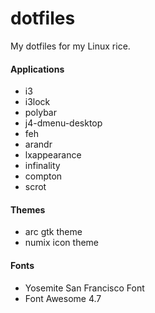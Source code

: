 # dotfiles
My dotfiles for my Linux rice.

#### Applications

- i3
- i3lock
- polybar
- j4-dmenu-desktop
- feh
- arandr
- lxappearance
- infinality
- compton
- scrot

#### Themes

- arc gtk theme
- numix icon theme

#### Fonts

- Yosemite San Francisco Font
- Font Awesome 4.7